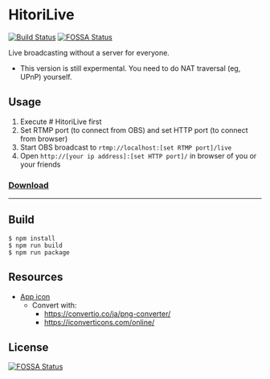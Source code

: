 # HitoriLive
[![Build Status](https://travis-ci.org/progre/hitorilive.svg?branch=master)](https://travis-ci.org/progre/hitorilive)
[![FOSSA Status](https://app.fossa.io/api/projects/git%2Bgithub.com%2Fprogre%2Fhitorilive.svg?type=shield)](https://app.fossa.io/projects/git%2Bgithub.com%2Fprogre%2Fhitorilive?ref=badge_shield)

Live broadcasting without a server for everyone.

* This version is still expermental. You need to do NAT traversal (eg, UPnP) yourself.

## Usage

1. Execute # HitoriLive first
2. Set RTMP port (to connect from OBS) and set HTTP port (to connect from browser)
3. Start OBS broadcast to `rtmp://localhost:[set RTMP port]/live`
4. Open `http://[your ip address]:[set HTTP port]/` in browser of you or your friends

### [Download](https://github.com/progre/hitorilive/releases)

----

## Build

```
$ npm install
$ npm run build
$ npm run package
```

## Resources

- [App icon](https://romannurik.github.io/AndroidAssetStudio/icons-launcher.html#foreground.type=text&foreground.text.text=%E2%97%80%29%29&foreground.text.font=Mouse%20Memoirs&foreground.space.trim=1&foreground.space.pad=0.15&foreColor=rgb(64%2C%2064%2C%2064)&backColor=rgb(248%2C%20248%2C%20248)&crop=0&backgroundShape=circle&effects=none&name=ic_launcher)
  - Convert with:
    - https://convertio.co/ja/png-converter/
    - https://iconverticons.com/online/


## License
[![FOSSA Status](https://app.fossa.io/api/projects/git%2Bgithub.com%2Fprogre%2Fhitorilive.svg?type=large)](https://app.fossa.io/projects/git%2Bgithub.com%2Fprogre%2Fhitorilive?ref=badge_large)
